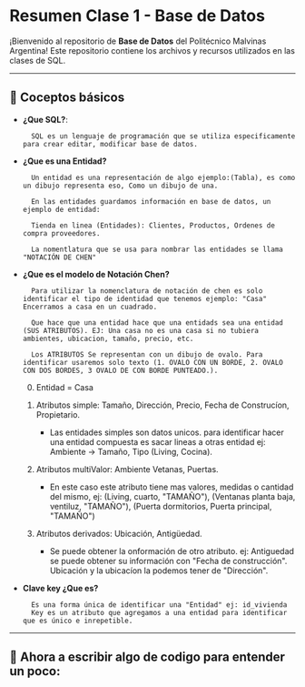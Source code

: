 # Resumen Clase 1 - Base de Datos

¡Bienvenido al repositorio de **Base de Datos** del Politécnico Malvinas Argentina! Este repositorio contiene los archivos y recursos utilizados en las clases de SQL.

---

## 🌟 Coceptos básicos

- **¿Que SQL?**:

        SQL es un lenguaje de programación que se utiliza especificamente para crear editar, modificar base de datos.

- **¿Que es una Entidad?**

        Un entidad es una representación de algo ejemplo:(Tabla), es como un dibujo representa eso, Como un dibujo de una.

        En las entidades guardamos información en base de datos, un ejemplo de entidad:

        Tienda en linea (Entidades): Clientes, Productos, Ordenes de compra proveedores.

        La nomentlatura que se usa para nombrar las entidades se llama "NOTACIÓN DE CHEN"

- **¿Que es el modelo de Notación Chen?**

        Para utilizar la nomenclatura de notación de chen es solo identificar el tipo de identidad que tenemos ejemplo: "Casa" Encerramos a casa en un cuadrado.

        Que hace que una entidad hace que una entidads sea una entidad (SUS ATRIBUTOS). EJ: Una casa no es una casa si no tubiera ambientes, ubicacion, tamaño, precio, etc.

        Los ATRIBUTOS Se representan con un dibujo de ovalo. Para identificar usaremos solo texto (1. OVALO CON UN BORDE, 2. OVALO CON DOS BORDES, 3 OVALO DE CON BORDE PUNTEADO.).
    
    0. Entidad = Casa

    1. Atributos simple: Tamaño, Dirección, Precio, Fecha de Construcíon, Propietario.
        - Las entidades simples son datos unicos. para identificar hacer una entidad compuesta es sacar lineas a otras entidad ej: 
            Ambiente -> Tamaño, Tipo (Living, Cocina).
    
    2. Atributos multiValor: Ambiente Vetanas, Puertas. 
        - En este caso este atributo tiene mas valores, medidas o cantidad del mismo, ej:
            (Living, cuarto, "TAMAÑO"), (Ventanas planta baja, ventiluz, "TAMAÑO"), (Puerta dormitorios, Puerta principal, "TAMAÑO")

    3. Atributos derivados: Ubicación, Antigüedad.
        - Se puede obtener la onformación de otro atributo. ej:
            Antiguedad se puede obtener su información con "Fecha de construcción".
            Ubicación y la ubicacíon la podemos tener de "Dirección".

- **Clave key ¿Que es?**

        Es una forma única de identificar una "Entidad" ej: id_vivienda
        Key es un atributo que agregamos a una entidad para identificar que es único e inrepetible.

---

## 🚀 Ahora a escribir algo de codigo para entender un poco: 


